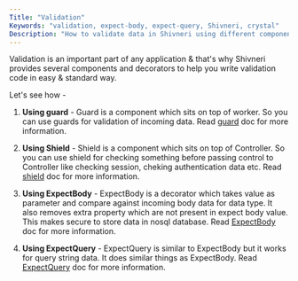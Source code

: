 ```yaml
---
Title: "Validation"
Keywords: "validation, expect-body, expect-query, Shivneri, crystal"
Description: "How to validate data in Shivneri using different components & decorators."
---
```


Validation is an important part of any application & that's why Shivneri provides several components and decorators to help you write validation code in easy & standard way.

Let's see how - 

1. **Using guard** - Guard is a component which sits on top of worker. So you can use guards for validation of incoming data. Read [guard](/tutorial/guard) doc for more information.

2. **Using Shield** - Shield is a component which sits on top of Controller. So you can use shield for checking something before passing control to Controller like checking session, cheking authentication data etc. Read [shield](/tutorial/shield) doc for more information.

3. **Using ExpectBody** - ExpectBody is a decorator which takes value as parameter and compare against incoming body data for data type. It also removes extra property which are not present in expect body value. This makes secure to store data in nosql database. Read [ExpectBody](/tutorial/decorator/expect-body) doc for more information.

4. **Using ExpectQuery** - ExpectQuery is similar to ExpectBody but it works for query string data. It does similar things as ExpectBody. Read [ExpectQuery](/tutorial/decorator/expect-query) doc for more information.

